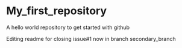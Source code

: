 # My_first_repository
A hello world repository to get started with github

Editing readme for closing issue#1 
now in branch secondary_branch
